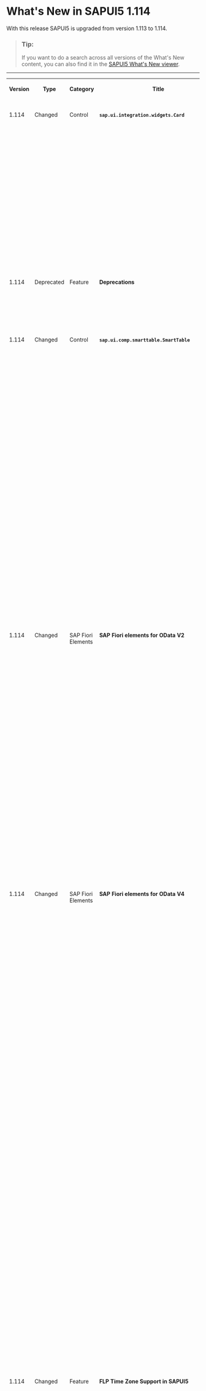 <!-- loio890fce16801640459e67ec64da4daa00 -->

# What's New in SAPUI5 1.114

With this release SAPUI5 is upgraded from version 1.113 to 1.114.

> ### Tip:  
> If you want to do a search across all versions of the What's New content, you can also find it in the [SAPUI5 What's New viewer](https://help.sap.com/whats-new/67f60363b57f4ac0b23efd17fa192d60).

****


<table>
<tr>
<th valign="top">

Version

</th>
<th valign="top">

Type

</th>
<th valign="top">

Category

</th>
<th valign="top">

Title

</th>
<th valign="top">

Description

</th>
<th valign="top">

Action

</th>
<th valign="top">

Available as of

</th>
</tr>
<tr>
<td valign="top">

1.114 

</td>
<td valign="top">

Changed 

</td>
<td valign="top">

Control 

</td>
<td valign="top">

**`sap.ui.integration.widgets.Card`** 

</td>
<td valign="top">

**`sap.ui.integration.widgets.Card`**

We have \(experimentally\) introduced a new type of message – card-blocking messages. The three available types `NoData`, `Error`, and `Information` are listed in the `sap.ui.integration.CardBlockingMessageType` enumeration.

List, Table, Object, and the other declarative card types automatically show a card-blocking message when there is no data or an error has occurred. Additionally, the developers of Component cards, or those using extensions, can use the `showBlockingMessage` and `hideBlockingMessage` methods to programmatically control the message. For more information, see the [CardBlockingMessageType](https://ui5.sap.com/#/api/sap.ui.integration.CardBlockingMessageType) enumeration, the [API Reference](https://ui5.sap.com/#/api/sap.ui.integration.widgets.Card), and the [Blocking Message](https://ui5.sap.com/test-resources/sap/ui/integration/demokit/cardExplorer/webapp/index.html#/explore/blockingMessage) and [No Data Message](https://ui5.sap.com/test-resources/sap/ui/integration/demokit/cardExplorer/webapp/index.html#/explore/component/noDataMessage) samples in the Card Explorer.

<sub>Changed•Control•Info Only•1.114</sub>

</td>
<td valign="top">

Info Only 

</td>
<td valign="top">

2023-05-18

</td>
</tr>
<tr>
<td valign="top">

1.114 

</td>
<td valign="top">

Deprecated 

</td>
<td valign="top">

Feature 

</td>
<td valign="top">

**Deprecations** 

</td>
<td valign="top">

**Deprecations**

There are currently no major deprecations. For a complete list of all deprecations, see [Deprecated APIs](https://ui5.sap.com/#/api/deprecated).

<sub>Deprecated•Feature•Info Only•1.114</sub>

</td>
<td valign="top">

Info Only 

</td>
<td valign="top">

2023-05-18

</td>
</tr>
<tr>
<td valign="top">

1.114 

</td>
<td valign="top">

Changed 

</td>
<td valign="top">

Control 

</td>
<td valign="top">

**`sap.ui.comp.smarttable.SmartTable`** 

</td>
<td valign="top">

**`sap.ui.comp.smarttable.SmartTable`**

-   We have introduced the `useColumnLabelsAsTooltips` property that allows you to automatically use a column label as a tooltip for a column. You can also use this property for custom columns. For more information, see the [API Reference](https://ui5.sap.com/#/api/sap.ui.comp.smarttable.SmartTable%23methods/getUseColumnLabelsAsTooltips).

-   We have provided a way to sort multiple properties of semantically connected fields. To enable this, we have added `additionalSortProperty` in the `p13nData`. The table will create a `QuickSortItem` for each listed property name. For more information, see [API Reference](https://ui5.sap.com/#/api/sap.ui.comp.smarttable.SmartTable%23faq) and see question 27.

-   We have added the `copyProvider` aggregation that provides generic copy and paste functions along with a *Copy* button in the toolbar of the table. To enable the copy and paste functions, the `CopyProvider` plugin is used. For more information, see the [API Reference](https://ui5.sap.com/#/api/sap.ui.comp.smarttable.SmartTable%23methods/getCopyProvider)  for the `copyProvider` aggregation, the [API Reference](https://ui5.sap.com/#/api/sap.m.plugins.CopyProvider) for the `CopyProvider` plugin, and the [Sample](https://ui5.sap.com/#/entity/sap.ui.comp.smarttable.SmartTable/sample/sap.ui.comp.sample.smarttable.smartTableWithCriticality).

-   To improve the user experience, we have removed the *Reset* button from the control’s personalization dialog when the dialog is opened from the column header menu or from a custom button in the table's toolbar. This change was needed because when you open the dialog from one of these places it opens only one panel \(for example, Columns, Sort, Group, or Filter\). However, the *Reset* button resets all the panels and not only the one that is opened, which was confusing for the user.


<sub>Changed•Control•Info Only•1.114</sub>

</td>
<td valign="top">

Info Only 

</td>
<td valign="top">

2023-05-18

</td>
</tr>
<tr>
<td valign="top">

1.114 

</td>
<td valign="top">

Changed 

</td>
<td valign="top">

SAP Fiori Elements 

</td>
<td valign="top">

**SAP Fiori elements for OData V2** 

</td>
<td valign="top">

**SAP Fiori elements for OData V2**

The following changes and new features are available for SAP Fiori elements for OData V2:

-   In draft-enabled applications, drafts are now saved after 20 seconds, thereby reducing the number of merge calls. For more information, see [Draft Handling](../06_SAP_Fiori_Elements/draft-handling-ed9aa41.md).

-   You now have an option to create cards for the *Insights* section of *My Home* in SAP S/4HANA Cloud Public Edition from the list report and analytical list page apps. For more information, see [Creating Cards for the Insights Cards Section of My Home in SAP S/4HANA Cloud Public Edition and My Home in SAP S/4HANA](../06_SAP_Fiori_Elements/creating-cards-for-the-insights-cards-section-of-my-home-in-sap-s-4hana-cloud-public-edit-9b13559.md).

-   We've added another option to the *Share* menu button. When a user clicks the *Share* button and then the *Share Menu: Microsoft Teams* option, they can now also choose *As Tab*.

    ![](images/Share_Menu_Microsoft_Teams_Share_as_Tab_c0c2151.png)

    For more information, see [The Share Functionality](../06_SAP_Fiori_Elements/the-share-functionality-022bf0d.md).


<sub>Changed•SAP Fiori Elements•Info Only•1.114</sub>

</td>
<td valign="top">

Info Only 

</td>
<td valign="top">

2023-05-18

</td>
</tr>
<tr>
<td valign="top">

1.114 

</td>
<td valign="top">

Changed 

</td>
<td valign="top">

SAP Fiori Elements 

</td>
<td valign="top">

**SAP Fiori elements for OData V4** 

</td>
<td valign="top">

**SAP Fiori elements for OData V4**

The following changes and new features are available for SAP Fiori elements for OData V4:

-   You can now freeze the first columns in grid and analytical tables so that they remain fixed when scrolling horizontally. For more information, see [Tables](../06_SAP_Fiori_Elements/tables-c0f6592.md).

-   Empty rows in object page tables can now contain disabled fields. For more information, see [Enabling Inline Creation Mode or Empty Row Mode for Table Entries](../06_SAP_Fiori_Elements/enabling-inline-creation-mode-or-empty-row-mode-for-table-entries-cfb04f0.md).

-   We now provide filtering by draft-related properties. For more information, see [Draft Handling](../06_SAP_Fiori_Elements/draft-handling-ed9aa41.md).

-   You can now disable the `AddCardToInsights` option in the manifest. For more information, see [Creating Cards for the Insights Cards Section of My Home in SAP S/4HANA Cloud Public Edition and My Home in SAP S/4HANA](../06_SAP_Fiori_Elements/creating-cards-for-the-insights-cards-section-of-my-home-in-sap-s-4hana-cloud-public-edit-9b13559.md).

-   You now have an option to create cards for the *Insights* section of *My Home* in SAP S/4HANA Cloud Public Edition from the list report and analytical list page apps. For more information, see [Creating Cards for the Insights Cards Section of My Home in SAP S/4HANA Cloud Public Edition and My Home in SAP S/4HANA](../06_SAP_Fiori_Elements/creating-cards-for-the-insights-cards-section-of-my-home-in-sap-s-4hana-cloud-public-edit-9b13559.md).

-   We've added more keys that can be overridden by application developers using the custom i18n file approach. You can now override the following keys:

    -   `OBJECTPAGESTATE_ISSUE`

    -   `OBJECTPAGESTATE_ERROR`

    -   `OBJECTPAGESTATE_WARNING`

    -   `OBJECTPAGESTATE_INFORMATION`

    -   `M_ILLUSTRATEDMESSAGE_TITLE`

    -   `M_ILLUSTRATEDMESSAGE_DESCRIPTION`


    For more information, see [Localization of UI Texts](../06_SAP_Fiori_Elements/localization-of-ui-texts-b8cb649.md).

-   We've added another option to the *Share* menu button. When a user clicks the *Share* button and then the *Share Menu: Microsoft Teams* option, they can now also choose *As Tab*.

    ![](images/Share_Menu_Microsoft_Teams_Share_as_Tab_c0c2151.png)

    For more information, see [The Share Functionality](../06_SAP_Fiori_Elements/the-share-functionality-022bf0d.md).


<sub>Changed•SAP Fiori Elements•Info Only•1.114</sub>

</td>
<td valign="top">

Info Only 

</td>
<td valign="top">

2023-05-18

</td>
</tr>
<tr>
<td valign="top">

1.114 

</td>
<td valign="top">

Changed 

</td>
<td valign="top">

Feature 

</td>
<td valign="top">

**FLP Time Zone Support in SAPUI5** 

</td>
<td valign="top">

**FLP Time Zone Support in SAPUI5**

We now enable the configuration of a time zone in SAPUI5. The configured time zone affects all applications. Using a time zone that is different from the time zone of a user's computer can break existing applications. Changing the time zone while using an application can cause unexpected side effects.

**Action:** Check and, if necessary, adapt your application code if you plan to use a configured time zone that is different from your browser's time zone.

For more information, see [Dates, Times, Timestamps, and Time Zones](../04_Essentials/dates-times-timestamps-and-time-zones-6c9e61d.md) and [Configuration Options and URL Parameters](../04_Essentials/configuration-options-and-url-parameters-91f2d03.md).

<sub>Changed•Feature•Required•1.114</sub>

</td>
<td valign="top">

Required 

</td>
<td valign="top">

2023-05-18

</td>
</tr>
<tr>
<td valign="top">

1.114 

</td>
<td valign="top">

Changed 

</td>
<td valign="top">

Control 

</td>
<td valign="top">

**`sap.m.SearchField`** 

</td>
<td valign="top">

**`sap.m.SearchField`**

When the user clicks the search button \(the magnifier icon\), the `search` event is triggered with a new `searchButtonPressed` parameter. This behavior enables developers to differentiate between the actual click on the search button and keystrokes, such as [Enter\] and [Esc\], which also trigger the `search` event.

For more information, see the [API Reference](https://ui5.sap.com/#/api/sap.m.SearchField%23events/search) and the [Sample](https://ui5.sap.com/#/entity/sap.m.SearchField/sample/sap.m.sample.SearchField).

<sub>Changed•Control•Info Only•1.114</sub>

</td>
<td valign="top">

Info Only 

</td>
<td valign="top">

2023-05-18

</td>
</tr>
<tr>
<td valign="top">

1.114 

</td>
<td valign="top">

Changed 

</td>
<td valign="top">

Control 

</td>
<td valign="top">

**`sap.ui.comp.smartfield.SmartField`** 

</td>
<td valign="top">

**`sap.ui.comp.smartfield.SmartField`**

Only for fields without a `ValueList` annotation, we allow users to enter text with a maximum number of characters that is specified in the `maxLength` property of the control. When a user pastes a longer text from the clipboard, the text will be clipped to the allowed `maxLength` value.

<sub>Changed•Control•Info Only•1.114</sub>

</td>
<td valign="top">

Info Only 

</td>
<td valign="top">

2023-05-18

</td>
</tr>
<tr>
<td valign="top">

1.114 

</td>
<td valign="top">

Changed 

</td>
<td valign="top">

Control 

</td>
<td valign="top">

**`sap.ui.comp.valuehelpdialog.ValueHelpDialog`** 

</td>
<td valign="top">

**`sap.ui.comp.valuehelpdialog.ValueHelpDialog`**

-   We have improved the accessibility of the control and the screen readers can now announce when users add or remove conditions in the *Define Conditions* tab. For more information, see the [Sample](https://ui5.sap.com/#/entity/sap.ui.comp.smartfilterbar.SmartFilterBar/sample/sap.ui.comp.sample.smartfilterbar.Basic).
-   We have added a new \(default\) menu in the column headers of the built-in table that now also allows quick sorting. Additionally, for columns of this table that show both ID and description, now we enable users to sort using either the ID or the description. For more information, see the [Sample](https://ui5.sap.com/#/entity/sap.ui.comp.smartfield.SmartField/sample/sap.ui.comp.sample.smartfield.TextInEditModeSource).

<sub>Changed•Control•Info Only•1.114</sub>

</td>
<td valign="top">

Info Only 

</td>
<td valign="top">

2023-05-18

</td>
</tr>
<tr>
<td valign="top">

1.114 

</td>
<td valign="top">

Changed 

</td>
<td valign="top">

Feature 

</td>
<td valign="top">

**Accessibility** 

</td>
<td valign="top">

**Accessibility**

We are now using JAWS 2023 as a reference testing environment in SAPUI5. For more information, see the *Assistive technologies reference testing environment for SAPUI5* SAP Note [2564165](https://me.sap.com/notes/2564165).

<sub>Changed•Feature•Info Only•1.114</sub>

</td>
<td valign="top">

Info Only 

</td>
<td valign="top">

2023-05-18

</td>
</tr>
</table>

**Related Information**  


[What's New in SAPUI5 1.131](what-s-new-in-sapui5-1-131-7d24d94.md "With this release SAPUI5 is upgraded from version 1.130 to 1.131.")

[What's New in SAPUI5 1.130](what-s-new-in-sapui5-1-130-85609d4.md "With this release SAPUI5 is upgraded from version 1.129 to 1.130.")

[What's New in SAPUI5 1.129](what-s-new-in-sapui5-1-129-d22b8af.md "With this release SAPUI5 is upgraded from version 1.128 to 1.129.")

[What's New in SAPUI5 1.128](what-s-new-in-sapui5-1-128-1f76220.md "With this release SAPUI5 is upgraded from version 1.127 to 1.128.")

[What's New in SAPUI5 1.127](what-s-new-in-sapui5-1-127-e5e1317.md "With this release SAPUI5 is upgraded from version 1.126 to 1.127.")

[What's New in SAPUI5 1.126](what-s-new-in-sapui5-1-126-1d98116.md "With this release SAPUI5 is upgraded from version 1.125 to 1.126.")

[What's New in SAPUI5 1.125](what-s-new-in-sapui5-1-125-9d87044.md "With this release SAPUI5 is upgraded from version 1.124 to 1.125.")

[What's New in SAPUI5 1.124](what-s-new-in-sapui5-1-124-7f77c3f.md "With this release SAPUI5 is upgraded from version 1.123 to 1.124.")

[What's New in SAPUI5 1.123](what-s-new-in-sapui5-1-123-9d00ac7.md "With this release SAPUI5 is upgraded from version 1.122 to 1.123.")

[What's New in SAPUI5 1.122](what-s-new-in-sapui5-1-122-5d078da.md "With this release SAPUI5 is upgraded from version 1.121 to 1.122.")

[What's New in SAPUI5 1.121](what-s-new-in-sapui5-1-121-91a4a2f.md "With this release SAPUI5 is upgraded from version 1.120 to 1.121.")

[What's New in SAPUI5 1.120](what-s-new-in-sapui5-1-120-2359b63.md "With this release SAPUI5 is upgraded from version 1.119 to 1.120.")

[What's New in SAPUI5 1.119](what-s-new-in-sapui5-1-119-0b1903a.md "With this release SAPUI5 is upgraded from version 1.118 to 1.119.")

[What's New in SAPUI5 1.118](what-s-new-in-sapui5-1-118-3eecbde.md "With this release SAPUI5 is upgraded from version 1.117 to 1.118.")

[What's New in SAPUI5 1.117](what-s-new-in-sapui5-1-117-029d3b4.md "With this release SAPUI5 is upgraded from version 1.116 to 1.117.")

[What's New in SAPUI5 1.116](what-s-new-in-sapui5-1-116-ebd6f34.md "With this release SAPUI5 is upgraded from version 1.115 to 1.116.")

[What's New in SAPUI5 1.115](what-s-new-in-sapui5-1-115-409fde8.md "With this release SAPUI5 is upgraded from version 1.114 to 1.115.")

[What's New in SAPUI5 1.113](what-s-new-in-sapui5-1-113-a9553fe.md "With this release SAPUI5 is upgraded from version 1.112 to 1.113.")

[What's New in SAPUI5 1.112](what-s-new-in-sapui5-1-112-34afc69.md "With this release SAPUI5 is upgraded from version 1.111 to 1.112.")

[What's New in SAPUI5 1.111](what-s-new-in-sapui5-1-111-7a67837.md "With this release SAPUI5 is upgraded from version 1.110 to 1.111.")

[What's New in SAPUI5 1.110](what-s-new-in-sapui5-1-110-71a855c.md "With this release SAPUI5 is upgraded from version 1.109 to 1.110.")

[What's New in SAPUI5 1.109](what-s-new-in-sapui5-1-109-3264bd2.md "With this release SAPUI5 is upgraded from version 1.108 to 1.109.")

[What's New in SAPUI5 1.108](what-s-new-in-sapui5-1-108-66e33f0.md "With this release SAPUI5 is upgraded from version 1.107 to 1.108.")

[What's New in SAPUI5 1.107](what-s-new-in-sapui5-1-107-d4ff916.md "With this release SAPUI5 is upgraded from version 1.106 to 1.107.")

[What's New in SAPUI5 1.106](what-s-new-in-sapui5-1-106-5b497b0.md "With this release SAPUI5 is upgraded from version 1.105 to 1.106.")

[What's New in SAPUI5 1.105](what-s-new-in-sapui5-1-105-4d6c00e.md "With this release SAPUI5 is upgraded from version 1.104 to 1.105.")

[What's New in SAPUI5 1.104](what-s-new-in-sapui5-1-104-69e567c.md "With this release SAPUI5 is upgraded from version 1.103 to 1.104.")

[What's New in SAPUI5 1.103](what-s-new-in-sapui5-1-103-0e98c76.md "With this release SAPUI5 is upgraded from version 1.102 to 1.103.")

[What's New in SAPUI5 1.102](what-s-new-in-sapui5-1-102-f038c99.md "With this release SAPUI5 is upgraded from version 1.101 to 1.102.")

[What's New in SAPUI5 1.101](what-s-new-in-sapui5-1-101-7733b00.md "With this release SAPUI5 is upgraded from version 1.100 to 1.101.")

[What's New in SAPUI5 1.100](what-s-new-in-sapui5-1-100-27dec1d.md "With this release SAPUI5 is upgraded from version 1.99 to 1.100.")

[What's New in SAPUI5 1.99](what-s-new-in-sapui5-1-99-4f35848.md "With this release SAPUI5 is upgraded from version 1.98 to 1.99.")

[What's New in SAPUI5 1.98](what-s-new-in-sapui5-1-98-d9f16f2.md "With this release SAPUI5 is upgraded from version 1.97 to 1.98.")

[What's New in SAPUI5 1.97](what-s-new-in-sapui5-1-97-fa0e282.md "With this release SAPUI5 is upgraded from version 1.96 to 1.97.")

[What's New in SAPUI5 1.96](what-s-new-in-sapui5-1-96-7a9269f.md "With this release SAPUI5 is upgraded from version 1.95 to 1.96.")

[What's New in SAPUI5 1.95](what-s-new-in-sapui5-1-95-a1aea67.md "With this release SAPUI5 is upgraded from version 1.94 to 1.95.")

[What's New in SAPUI5 1.94](what-s-new-in-sapui5-1-94-c40f1e6.md "With this release SAPUI5 is upgraded from version 1.93 to 1.94.")

[What's New in SAPUI5 1.93](what-s-new-in-sapui5-1-93-f273340.md "With this release SAPUI5 is upgraded from version 1.92 to 1.93.")

[What's New in SAPUI5 1.92](what-s-new-in-sapui5-1-92-1ef345d.md "With this release SAPUI5 is upgraded from version 1.91 to 1.92.")

[What's New in SAPUI5 1.91](what-s-new-in-sapui5-1-91-0a2bd79.md "With this release SAPUI5 is upgraded from version 1.90 to 1.91.")

[What's New in SAPUI5 1.90](what-s-new-in-sapui5-1-90-91c10c2.md "With this release SAPUI5 is upgraded from version 1.89 to 1.90.")

[What's New in SAPUI5 1.89](what-s-new-in-sapui5-1-89-e56cddc.md "With this release SAPUI5 is upgraded from version 1.88 to 1.89.")

[What's New in SAPUI5 1.88](what-s-new-in-sapui5-1-88-e15a206.md "With this release SAPUI5 is upgraded from version 1.87 to 1.88.")

[What's New in SAPUI5 1.87](what-s-new-in-sapui5-1-87-b506da7.md "With this release SAPUI5 is upgraded from version 1.86 to 1.87.")

[What's New in SAPUI5 1.86](what-s-new-in-sapui5-1-86-4c1c959.md "With this release SAPUI5 is upgraded from version 1.85 to 1.86.")

[What's New in SAPUI5 1.85](what-s-new-in-sapui5-1-85-1d18eb5.md "With this release SAPUI5 is upgraded from version 1.84 to 1.85.")

[What's New in SAPUI5 1.84](what-s-new-in-sapui5-1-84-dc76640.md "With this release SAPUI5 is upgraded from version 1.82 to 1.84.")

[What's New in SAPUI5 1.82](what-s-new-in-sapui5-1-82-3a8dd13.md "With this release SAPUI5 is upgraded from version 1.81 to 1.82.")

[What's New in SAPUI5 1.81](what-s-new-in-sapui5-1-81-f5e2a21.md "With this release SAPUI5 is upgraded from version 1.80 to 1.81.")

[What's New in SAPUI5 1.80](what-s-new-in-sapui5-1-80-8cee506.md "With this release SAPUI5 is upgraded from version 1.79 to 1.80.")

[What's New in SAPUI5 1.79](what-s-new-in-sapui5-1-79-99c4cdc.md "With this release SAPUI5 is upgraded from version 1.78 to 1.79.")

[What's New in SAPUI5 1.78](what-s-new-in-sapui5-1-78-f09b63e.md "With this release SAPUI5 is upgraded from version 1.77 to 1.78.")

[What's New in SAPUI5 1.77](what-s-new-in-sapui5-1-77-c46b439.md "With this release SAPUI5 is upgraded from version 1.76 to 1.77.")

[What's New in SAPUI5 1.76](what-s-new-in-sapui5-1-76-aad03b5.md "With this release SAPUI5 is upgraded from version 1.75 to 1.76.")

[What's New in SAPUI5 1.75](what-s-new-in-sapui5-1-75-5cbb62d.md "With this release SAPUI5 is upgraded from version 1.74 to 1.75.")

[What's New in SAPUI5 1.74](what-s-new-in-sapui5-1-74-c22208a.md "With this release SAPUI5 is upgraded from version 1.73 to 1.74.")

[What's New in SAPUI5 1.73](what-s-new-in-sapui5-1-73-231dd13.md "With this release SAPUI5 is upgraded from version 1.72 to 1.73.")

[What's New in SAPUI5 1.72](what-s-new-in-sapui5-1-72-521cad9.md "With this release SAPUI5 is upgraded from version 1.71 to 1.72.")

[What's New in SAPUI5 1.71](what-s-new-in-sapui5-1-71-a93a6a3.md "With this release SAPUI5 is upgraded from version 1.70 to 1.71.")

[What's New in SAPUI5 1.70](what-s-new-in-sapui5-1-70-f073d69.md "With this release SAPUI5 is upgraded from version 1.69 to 1.70.")

[What's New in SAPUI5 1.69](what-s-new-in-sapui5-1-69-89a18bd.md "With this release SAPUI5 is upgraded from version 1.68 to 1.69.")

[What's New in SAPUI5 1.68](what-s-new-in-sapui5-1-68-f94bf93.md "With this release SAPUI5 is upgraded from version 1.67 to 1.68.")

[What's New in SAPUI5 1.67](what-s-new-in-sapui5-1-67-a6b1472.md "With this release SAPUI5 is upgraded from version 1.66 to 1.67.")

[What's New in SAPUI5 1.66](what-s-new-in-sapui5-1-66-c9896e9.md "With this release SAPUI5 is upgraded from version 1.65 to 1.66.")

[What's New in SAPUI5 1.65](what-s-new-in-sapui5-1-65-0f5acfd.md "With this release SAPUI5 is upgraded from version 1.64 to 1.65.")

[What's New in SAPUI5 1.64](what-s-new-in-sapui5-1-64-0e30822.md "With this release SAPUI5 is upgraded from version 1.63 to 1.64.")

[What's New in SAPUI5 1.63](what-s-new-in-sapui5-1-63-e8d9da7.md "With this release SAPUI5 is upgraded from version 1.62 to 1.63.")

[What's New in SAPUI5 1.62](what-s-new-in-sapui5-1-62-771f4d5.md "With this release SAPUI5 is upgraded from version 1.61 to 1.62.")

[What's New in SAPUI5 1.61](what-s-new-in-sapui5-1-61-d991552.md "With this release SAPUI5 is upgraded from version 1.60 to 1.61.")

[What's New in SAPUI5 1.60](what-s-new-in-sapui5-1-60-5a0e1f7.md "With this release SAPUI5 is upgraded from version 1.58 to 1.60.")

[What's New in SAPUI5 1.58](what-s-new-in-sapui5-1-58-7c927aa.md "With this release SAPUI5 is upgraded from version 1.56 to 1.58.")

[What's New in SAPUI5 1.56](what-s-new-in-sapui5-1-56-108b7fd.md "With this release SAPUI5 is upgraded from version 1.54 to 1.56.")

[What's New in SAPUI5 1.54](what-s-new-in-sapui5-1-54-c838330.md "With this release SAPUI5 is upgraded from version 1.52 to 1.54.")

[What's New in SAPUI5 1.52](what-s-new-in-sapui5-1-52-849e1b6.md "With this release SAPUI5 is upgraded from version 1.50 to 1.52.")

[What's New in SAPUI5 1.50](what-s-new-in-sapui5-1-50-759e9f3.md "With this release SAPUI5 is upgraded from version 1.48 to 1.50.")

[What's New in SAPUI5 1.48](what-s-new-in-sapui5-1-48-fa1efac.md "With this release SAPUI5 is upgraded from version 1.46 to 1.48.")

[What's New in SAPUI5 1.46](what-s-new-in-sapui5-1-46-6307539.md "With this release SAPUI5 is upgraded from version 1.44 to 1.46.")

[What's New in SAPUI5 1.44](what-s-new-in-sapui5-1-44-a0cb7a0.md "With this release SAPUI5 is upgraded from version 1.42 to 1.44.")

[What's New in SAPUI5 1.42](what-s-new-in-sapui5-1-42-468b05d.md "With this release SAPUI5 is upgraded from version 1.40 to 1.42.")

[What's New in SAPUI5 1.40](what-s-new-in-sapui5-1-40-fbab50e.md "With this release SAPUI5 is upgraded from version 1.38 to 1.40.")

[What's New in SAPUI5 1.38](what-s-new-in-sapui5-1-38-f218918.md "With this release SAPUI5 is upgraded from version 1.36 to 1.38.")


